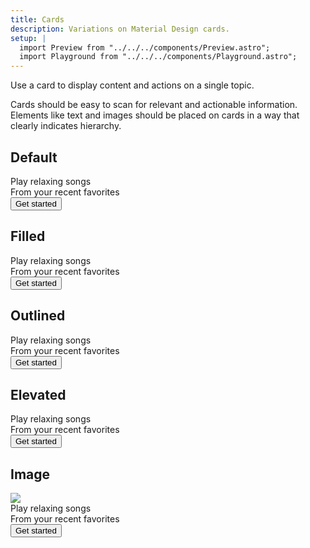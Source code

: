 ```yaml
---
title: Cards
description: Variations on Material Design cards.
setup: |
  import Preview from "../../../components/Preview.astro";
  import Playground from "../../../components/Playground.astro";
---
```


<!-- <Playground height="300px">
 <div class="card filled">
    <div class="title">Play relaxing songs</div>
        <div class="subtitle">From your recent favorites</div>
        <div class="actions">
        <button class="button filled">Get started</button>
    </div>
</div>
</Playground> -->

Use a card to display content and actions on a single topic.

Cards should be easy to scan for relevant and actionable information. Elements like text and images should be placed on cards in a way that clearly indicates hierarchy.

## Default

<Preview>
 <div class="card">
    <div class="title">Play relaxing songs</div>
        <div class="subtitle">From your recent favorites</div>
        <div class="actions">
        <button class="button filled">Get started</button>
    </div>
</div>
</Preview>

## Filled

<Preview>
<div class="card filled">
    <div class="title">Play relaxing songs</div>
        <div class="subtitle">From your recent favorites</div>
        <div class="actions">
        <button class="button filled">Get started</button>
    </div>
</div>
</Preview>

## Outlined

<Preview>
<div class="card outlined">
    <div class="title">Play relaxing songs</div>
    <div class="subtitle">From your recent favorites</div>
    <div class="actions">
        <button class="button filled">Get started</button>
    </div>
</div>
</Preview>

## Elevated

<Preview>
<div class="card elevated">
    <div class="title">Play relaxing songs</div>
    <div class="subtitle">From your recent favorites</div>
    <div class="actions">
        <button class="button filled">Get started</button>
    </div>
</div>
</Preview>

## Image

<Preview>
<div class="card elevated">
    <img src="/assets/demos/transparent.jpg">
    <div class="title">Play relaxing songs</div>
    <div class="subtitle">From your recent favorites</div>
    <div class="actions">
        <button class="button filled">Get started</button>
    </div>
</div>
</Preview>
